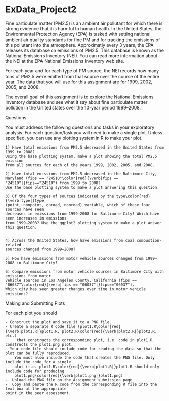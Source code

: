 # ExData_Project2
Fine particulate matter (PM2.5) is an ambient air pollutant for which there is strong evidence that it is harmful to human health. In the United States, the Environmental Protection Agency (EPA) is tasked with setting national ambient air quality standards for fine PM and for tracking the emissions of this pollutant into the atmosphere. Approximatly every 3 years, the EPA releases its database on emissions of PM2.5. This database is known as the National Emissions Inventory (NEI). You can read more information about the NEI at the EPA National Emissions Inventory web site.

For each year and for each type of PM source, the NEI records how many tons of PM2.5 were emitted from that source over the course of the entire year. The data that you will use for this assignment are for 1999, 2002, 2005, and 2008.

The overall goal of this assignment is to explore the National Emissions Inventory database and see what it say about fine particulate matter pollution in the United states over the 10-year period 1999–2008. 

Questions

You must address the following questions and tasks in your exploratory analysis. For each question/task you will need to make a single plot. Unless specified, you can use any plotting system in R to make your plot.

    1) Have total emissions from PM2.5 decreased in the United States from 1999 to 2008? 
    Using the base plotting system, make a plot showing the total PM2.5 emission 
    from all sources for each of the years 1999, 2002, 2005, and 2008.
    
    2) Have total emissions from PM2.5 decreased in the Baltimore City, 
    Maryland (fips == "24510"\color{red}{\verb|fips == "24510"|}fips=="24510") from 1999 to 2008? 
    Use the base plotting system to make a plot answering this question.
    
    3) Of the four types of sources indicated by the type\color{red}{\verb|type|}type 
    (point, nonpoint, onroad, nonroad) variable, which of these four sources have seen 
    decreases in emissions from 1999–2008 for Baltimore City? Which have seen increases in emissions
    from 1999–2008? Use the ggplot2 plotting system to make a plot answer this question.
    
    
    4) Across the United States, how have emissions from coal combustion-related
    sources changed from 1999–2008?
    
    5) How have emissions from motor vehicle sources changed from 1999–2008 in Baltimore City?
    
    6) Compare emissions from motor vehicle sources in Baltimore City with emissions from motor 
    vehicle sources in Los Angeles County, California (fips == "06037"\color{red}{\verb|fips == "06037"|}fips=="06037").
    Which city has seen greater changes over time in motor vehicle emissions?
    
    
Making and Submitting Plots

For each plot you should

    - Construct the plot and save it to a PNG file.
    - Create a separate R code file (plot1.R\color{red}{\verb|plot1.R|}plot1.R, plot2.R\color{red}{\verb|plot2.R|}plot2.R, etc.)
         that constructs the corresponding plot, i.e. code in plot1.R constructs the plot1.png plot. 
    - Your code file should include code for reading the data so that the plot can be fully reproduced.
        You must also include the code that creates the PNG file. Only include the code for a single
        plot (i.e. plot1.R\color{red}{\verb|plot1.R|}plot1.R should only include code for producing 
        plot1.png\color{red}{\verb|plot1.png|}plot1.png)
    -  Upload the PNG file on the Assignment submission page
    -  Copy and paste the R code from the corresponding R file into the text box at the appropriate 
    point in the peer assessment.
    
    
    
    
    
    
    
    
